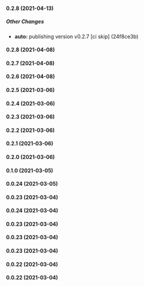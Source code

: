 #### 0.2.8 (2021-04-13)

##### Other Changes

* **auto:**  publishing version v0.2.7 [ci skip] (24f8ce3b)

#### 0.2.8 (2021-04-08)

#### 0.2.7 (2021-04-08)

#### 0.2.6 (2021-04-08)

#### 0.2.5 (2021-03-06)

#### 0.2.4 (2021-03-06)

#### 0.2.3 (2021-03-06)

#### 0.2.2 (2021-03-06)

#### 0.2.1 (2021-03-06)

#### 0.2.0 (2021-03-06)

#### 0.1.0 (2021-03-05)

#### 0.0.24 (2021-03-05)

#### 0.0.23 (2021-03-04)

#### 0.0.24 (2021-03-04)

#### 0.0.23 (2021-03-04)

#### 0.0.23 (2021-03-04)

#### 0.0.23 (2021-03-04)

#### 0.0.22 (2021-03-04)

#### 0.0.22 (2021-03-04)
